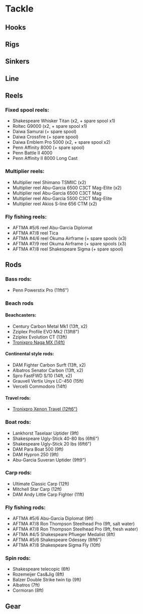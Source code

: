 # Tackle

## Hooks

## Rigs

## Sinkers

## Line

## Reels

### Fixed spool reels:

* Shakespeare Whisker Titan (x2, + spare spool x1)
* Roltec G9000 (x2, + spare spool x1)
* Daiwa Samurai (+ spare spool)
* Daiwa Crossfire (+ spare spool)
* Daiwa Emblem Pro 5000 (x2, + spare spool x2)
* Penn Affinity 8000 (+ spare spool)
* Penn Battle II 4000
* Penn Affinity II 8000 Long Cast

### Multiplier reels:

* Multiplier reel Shimano TSMIIC (x2)
* Multiplier reel Abu-Garcia 6500 C3CT Mag-Elite (x2)
* Multiplier reel Abu-Garcia 6500 C3CT Mag
* Multiplier reel Abu-Garcia 5500 C3CT Mag-Elite
* Multiplier reel Akios S-line 656 CTM (x2)

### Fly fishing reels:

* AFTMA #5/6 reel Abu-Garcia Diplomat
* AFTMA #7/8 reel Tica
* AFTMA #4/6 reel Okuma Airframe (+ spare spools (x3)
* AFTMA #7/9 reel Okuma Airframe (+ spare spools (x3)
* AFTMA #7/8 reel Shakespeare Sigma (+ spare spool)

## Rods

### Bass rods:

* Penn Powerstix Pro (11ft6")

### Beach rods

#### Beachcasters:

* Century Carbon Metal Mk1 (13ft, x2)
* Zziplex Profile EVO Mk2 (13ft8")
* Zziplex Evolution CT (13ft)
* [Tronixpro Naga MX (14ft)](Rods_Tronixpro_Naga_MX.md)

#### Continental style rods:

* DAM Fighter Carbon Surft (13ft, x2)
* Albatros Senator Carbon (13ft, x2)
* Spro FastFWD S/10 (14ft, x2)
* Grauvell Vertix Unyx LC-450 (15ft)
* Vercelli Commodoro (14ft)

#### Travel rods:

* [Tronixpro Xenon Travel (12ft6")](Rods_Tronixpro_Xenon_Travel.md)

### Boat rods:

* Lankhorst Taselaar Uptider (9ft)
* Shakespeare Ugly-Stick 40-80 lbs (6ft6")
* Shakespeare Ugly-Stick 20 lbs (6ft6")
* DAM Para Boat 500 (9ft)
* DAM Hypron 250 (9ft)
* Abu-Garcia Suveran Uptider (9ft9")

### Carp rods:

* Ultimate Classic Carp (12ft)
* Mitchell Star Carp (12ft)
* DAM Andy Little Carp Fighter (11ft)

### Fly fishing rods:

* AFTMA #5/6 Abu-Garcia Diplomat (9ft)
* AFTMA #7/8 Ron Thompson Steelhead Pro (9ft, salt water)
* AFTMA #7/8 Ron Thompson Steelhead Pro (9ft, fresh water)
* AFTMA #4/5 Shakespeare Pflueger Medalist (8ft)
* AFTMA #5/6 Shakespeare Odessey (8ft6")
* AFTMA #7/8 Shakespeare Sigma Fly (10ft)

### Spin rods:

* Shakespeare telecopic (6ft)
* Rozemeijer Cas&Jig (8ft)
* Balzer Double Strike twin tip (9ft)
* Albatros (7ft)
* Cormoran (8ft)

## Gear

